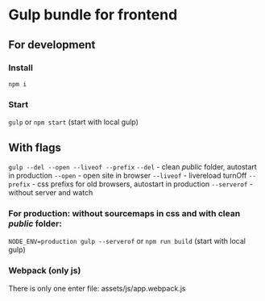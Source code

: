 # Gulp bundle for frontend

## For development
### Install
```npm i```

### Start
```gulp``` or ```npm start``` (start with local gulp)

## With flags
```gulp --del --open --liveof --prefix```
```--del``` - clean *public* folder, autostart in production
```--open``` - open site in browser
```--liveof``` - livereload turnOff
```--prefix``` - css prefixs for old browsers, autostart in production
```--serverof``` - without server and watch


### For production: without sourcemaps in css and with clean *public* folder:
```NODE_ENV=production gulp --serverof``` or ```npm run build``` (start with local gulp)


### Webpack (only js)
There is only one enter file: assets/js/app.webpack.js